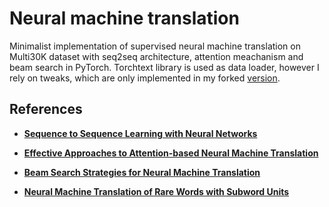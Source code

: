 # Neural machine translation

Minimalist implementation of supervised neural machine translation on Multi30K dataset with seq2seq architecture, attention meachanism and beam search in PyTorch. Torchtext library is used as data loader, however I rely on tweaks, which are only implemented in my forked [version](https://github.com/Mrpatekful/text).

## References

- **[Sequence to Sequence Learning with Neural Networks](https://arxiv.org/abs/1409.3215)**

- **[Effective Approaches to Attention-based Neural Machine Translation](https://arxiv.org/pdf/1508.04025.pdf)**

- **[Beam Search Strategies for Neural Machine Translation](https://arxiv.org/pdf/1702.01806.pdf)**

- **[Neural Machine Translation of Rare Words with Subword Units](https://www.aclweb.org/anthology/P16-1162)**